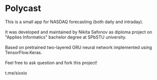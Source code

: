 # Polycast
This is a small app for NASDAQ forecasting (both daily and intraday).<br><br>
It was developed and maintained by Nikita Safonov as diploma project on "Applies Informatics" bachelor degree at SPbSTU university.<br><br>
Based on pretrained two-layered GRU neural network implemented using TensorFlow.Keras.<br><br>
Feel free to ask question and fork this project!<br><br>
t.me/sixxio
